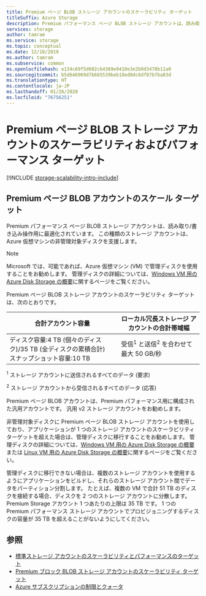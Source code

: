 ```yaml
---
title: Premium ページ BLOB ストレージ アカウントのスケーラビリティ ターゲット
titleSuffix: Azure Storage
description: Premium パフォーマンス ページ BLOB ストレージ アカウントは、読み取り/書き込み操作用に最適化されています。 この種類のストレージ アカウントは、Azure 仮想マシンの非管理対象ディスクを支援します。
services: storage
author: tamram
ms.service: storage
ms.topic: conceptual
ms.date: 12/18/2019
ms.author: tamram
ms.subservice: common
ms.openlocfilehash: e134c69f5d602cb4369e9410e3e2b9d3478b11a0
ms.sourcegitcommit: b5d646969d7b665539beb18ed0dc6df87b7ba83d
ms.translationtype: HT
ms.contentlocale: ja-JP
ms.lasthandoff: 01/26/2020
ms.locfileid: "76756251"
---
```

# <a name="scalability-and-performance-targets-for-premium-page-blob-storage-accounts"></a>Premium ページ BLOB ストレージ アカウントのスケーラビリティおよびパフォーマンス ターゲット

[!INCLUDE [storage-scalability-intro-include](../../../includes/storage-scalability-intro-include.md)]

## <a name="scale-targets-for-premium-page-blob-accounts"></a>Premium ページ BLOB アカウントのスケール ターゲット

Premium パフォーマンス ページ BLOB ストレージ アカウントは、読み取り/書き込み操作用に最適化されています。 この種類のストレージ アカウントは、Azure 仮想マシンの非管理対象ディスクを支援します。

> [!NOTE]
> Microsoft では、可能であれば、Azure 仮想マシン (VM) で管理ディスクを使用することをお勧めします。 管理ディスクの詳細については、[Windows VM 用の Azure Disk Storage の概要](../../virtual-machines/windows/managed-disks-overview.md)に関するページをご覧ください。

Premium ページ BLOB ストレージ アカウントのスケーラビリティ ターゲットは、次のとおりです。

| 合計アカウント容量                            | ローカル冗長ストレージ アカウントの合計帯域幅                     |
| ------------------------------------------------- | --------------------------------------------------------------------------- |
| ディスク容量:4 TB (個々のディスク)/35 TB (全ディスクの累積合計) <br>スナップショット容量:10 TB | 受信<sup>1</sup> と送信<sup>2</sup> を合わせて最大 50 GB/秒 |

<sup>1</sup> ストレージ アカウントに送信されるすべてのデータ (要求)

<sup>2</sup> ストレージ アカウントから受信されるすべてのデータ (応答)

Premium ページ BLOB アカウントは、Premium パフォーマンス用に構成された汎用アカウントです。 汎用 v2 ストレージ アカウントをお勧めします。

非管理対象ディスクに Premium ページ BLOB ストレージ アカウントを使用しており、アプリケーションが 1 つのストレージ アカウントのスケーラビリティ ターゲットを超えた場合は、管理ディスクに移行することをお勧めします。 管理ディスクの詳細については、[Windows VM 用の Azure Disk Storage の概要](../../virtual-machines/windows/managed-disks-overview.md)または [Linux VM 用の Azure Disk Storage の概要](../../virtual-machines/linux/managed-disks-overview.md)に関するページをご覧ください。

管理ディスクに移行できない場合は、複数のストレージ アカウントを使用するようにアプリケーションをビルドし、それらのストレージ アカウント間でデータをパーティション分割します。 たとえば、複数の VM で合計 51 TB のディスクを接続する場合、ディスクを 2 つのストレージ アカウントに分散します。 Premium Storage アカウント 1 つあたりの上限は 35 TB です。 1 つの Premium パフォーマンス ストレージ アカウントでプロビジョニングするディスクの容量が 35 TB を超えることがないようにしてください。

## <a name="see-also"></a>参照

- [標準ストレージ アカウントのスケーラビリティとパフォーマンスのターゲット](../common/scalability-targets-standard-account.md)
- [Premium ブロック BLOB ストレージ アカウントのスケーラビリティ ターゲット](../blobs/scalability-targets-premium-block-blobs.md)
- [Azure サブスクリプションの制限とクォータ](../../azure-resource-manager/management/azure-subscription-service-limits.md)
